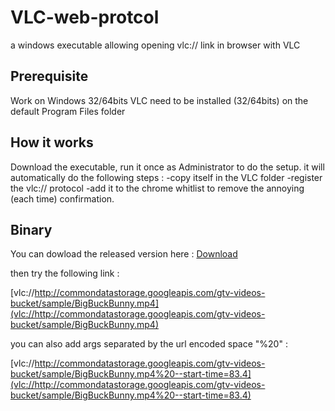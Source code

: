 # VLC-web-protcol
a windows executable allowing opening vlc:// link in browser with VLC

## Prerequisite

Work on Windows 32/64bits
VLC need to be installed (32/64bits) on the default Program Files folder

## How it works

Download the executable, run it once as Administrator to do the setup. it will automatically do the following steps :
-copy itself in the VLC folder
-register the vlc:// protocol
-add it to the chrome whitlist to remove the annoying  (each time) confirmation.

## Binary

You can dowload the released version here :
[Download](https://github.com/milouz-corp/VLC-web-protcol/releases/download/1/VLC-web-protocol.exe)

then try the following link :

[vlc://http://commondatastorage.googleapis.com/gtv-videos-bucket/sample/BigBuckBunny.mp4](vlc://http://commondatastorage.googleapis.com/gtv-videos-bucket/sample/BigBuckBunny.mp4)

you can also add args separated by the url encoded space "%20" :

[vlc://http://commondatastorage.googleapis.com/gtv-videos-bucket/sample/BigBuckBunny.mp4%20--start-time=83.4](vlc://http://commondatastorage.googleapis.com/gtv-videos-bucket/sample/BigBuckBunny.mp4%20--start-time=83.4)
